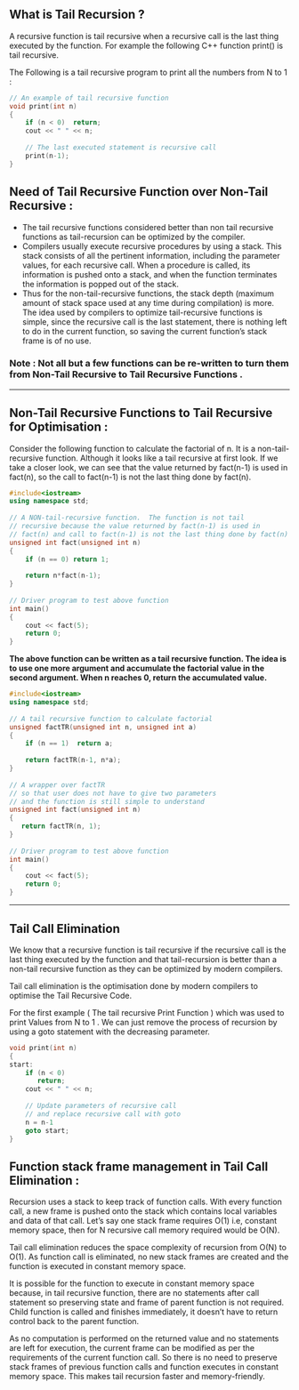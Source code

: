 ## What is Tail Recursion ?
A recursive function is tail recursive when a recursive call is the last thing executed by the function. For example the following C++ function print() is tail recursive. 

The Following is a tail recursive program to print all the numbers from N to 1 : 

```cpp
// An example of tail recursive function
void print(int n)
{
    if (n < 0)  return;
    cout << " " << n;
 
    // The last executed statement is recursive call
    print(n-1);
}
```
## Need of Tail Recursive Function over Non-Tail Recursive : 

* The tail recursive functions considered better than non tail recursive functions as tail-recursion can be optimized by the compiler.
*  Compilers usually execute recursive procedures by using a stack. This stack consists of all the pertinent information, including the parameter values, for each recursive call. When a procedure is called, its information is pushed onto a stack, and when the function terminates the information is popped out of the stack.
*  Thus for the non-tail-recursive functions, the stack depth (maximum amount of stack space used at any time during compilation) is more. The idea used by compilers to optimize tail-recursive functions is simple, since the recursive call is the last statement, there is nothing left to do in the current function, so saving the current function’s stack frame is of no use.
  
### Note : Not all but a few functions can be re-written to turn them from Non-Tail Recursive to Tail Recursive Functions .


--- 


## Non-Tail Recursive Functions to Tail Recursive for Optimisation : 


Consider the following function to calculate the factorial of n. It is a non-tail-recursive function. Although it looks like a tail recursive at first look. If we take a closer look, we can see that the value returned by fact(n-1) is used in fact(n), so the call to fact(n-1) is not the last thing done by fact(n).

```cpp
#include<iostream>
using namespace std;
 
// A NON-tail-recursive function.  The function is not tail
// recursive because the value returned by fact(n-1) is used in
// fact(n) and call to fact(n-1) is not the last thing done by fact(n)
unsigned int fact(unsigned int n)
{
    if (n == 0) return 1;
 
    return n*fact(n-1);
}
 
// Driver program to test above function
int main()
{
    cout << fact(5);
    return 0;
}
```
**The above function can be written as a tail recursive function. The idea is to use one more argument and accumulate the factorial value in the second argument. When n reaches 0, return the accumulated value.**

```cpp
#include<iostream>
using namespace std;
 
// A tail recursive function to calculate factorial
unsigned factTR(unsigned int n, unsigned int a)
{
    if (n == 1)  return a;
 
    return factTR(n-1, n*a);
}
 
// A wrapper over factTR
// so that user does not have to give two parameters 
// and the function is still simple to understand 
unsigned int fact(unsigned int n)
{
   return factTR(n, 1);
}
 
// Driver program to test above function
int main()
{
    cout << fact(5);
    return 0;
}
```

----
## Tail Call Elimination 

We know that a recursive function is tail recursive if the recursive call is the last thing executed by the function and that tail-recursion is better than a non-tail recursive function as they can be optimized by modern compilers. 

Tail call elimination is the optimisation done by modern compilers to optimise the Tail Recursive Code. 

For the first example ( The tail recursive Print Function ) which was used to print Values from N to 1 . We can just remove the process of recursion by using a goto statement with the decreasing parameter. 

```cpp
void print(int n)
{
start:
    if (n < 0)
       return;
    cout << " " << n;
 
    // Update parameters of recursive call
    // and replace recursive call with goto
    n = n-1
    goto start;
}
```

## Function stack frame management in Tail Call Elimination : 

Recursion uses a stack to keep track of function calls. With every function call, a new frame is pushed onto the stack which contains local variables and data of that call. Let’s say one stack frame requires O(1) i.e, constant memory space, then for N recursive call memory required would be O(N). 

Tail call elimination reduces the space complexity of recursion from O(N) to O(1). As function call is eliminated, no new stack frames are created and the function is executed in constant memory space. 

It is possible for the function to execute in constant memory space because, in tail recursive function, there are no statements after call statement so preserving state and frame of parent function is not required. Child function is called and finishes immediately, it doesn’t have to return control back to the parent function. 

As no computation is performed on the returned value and no statements are left for execution, the current frame can be modified as per the requirements of the current function call. So there is no need to preserve stack frames of previous function calls and function executes in constant memory space. This makes tail recursion faster and memory-friendly.
